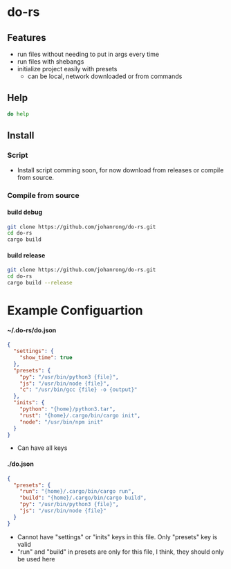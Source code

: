 # do-rs

## Features
- run files without needing to put in args every time
- run files with shebangs
- initialize project easily with presets
  - can be local, network downloaded or from commands

## Help
```bash
do help
```

## Install
### Script
- Install script comming soon, for now download from releases or compile from source.

### Compile from source
#### build debug 
```bash
git clone https://github.com/johanrong/do-rs.git
cd do-rs
cargo build
```
#### build release
```bash
git clone https://github.com/johanrong/do-rs.git
cd do-rs
cargo build --release
```

# Example Configuartion
#### ~/.do-rs/do.json
```json
{
  "settings": {
    "show_time": true
  },
  "presets": {
    "py": "/usr/bin/python3 {file}",
    "js": "/usr/bin/node {file}",
    "c": "/usr/bin/gcc {file} -o {output}"
  },
  "inits": {
    "python": "{home}/python3.tar",
    "rust": "{home}/.cargo/bin/cargo init",
    "node": "/usr/bin/npm init"
  }
}
```
- Can have all keys

#### ./do.json
```json
{
  "presets": {
    "run": "{home}/.cargo/bin/cargo run",
    "build": "{home}/.cargo/bin/cargo build",
    "py": "/usr/bin/python3 {file}",
    "js": "/usr/bin/node {file}"
  }
}

```
- Cannot have "settings" or "inits" keys in this file. Only "presets" key is valid
- "run" and "build" in presets are only for this file, I think, they should only be used here